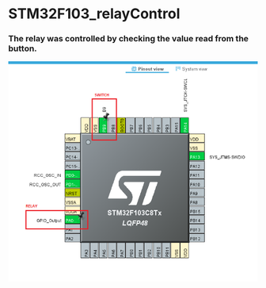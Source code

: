 # STM32F103_relayControl

### The relay was controlled by checking the value read from the button.
<img src="https://github.com/ozgedurgut/STM32F103_relayControl/blob/main/RELAY%20PIN.png"   >
